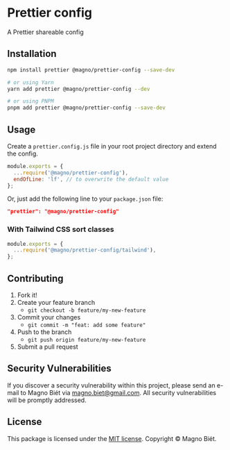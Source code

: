 # Prettier config

A Prettier shareable config

## Installation

```bash
npm install prettier @magno/prettier-config --save-dev

# or using Yarn
yarn add prettier @magno/prettier-config --dev

# or using PNPM
pnpm add prettier @magno/prettier-config --save-dev
```

## Usage

Create a `prettier.config.js` file in your root project directory and extend the config.

```js
module.exports = {
  ...require('@magno/prettier-config'),
  endOfLine: 'lf', // to overwrite the default value
};
```

Or, just add the following line to your `package.json` file:

```json
"prettier": "@magno/prettier-config"
```

### With Tailwind CSS sort classes

```js
module.exports = {
  ...require('@magno/prettier-config/tailwind'),
};
```

## Contributing

1. Fork it!
2. Create your feature branch
   - `git checkout -b feature/my-new-feature`
3. Commit your changes
   - `git commit -m "feat: add some feature"`
4. Push to the branch
   - `git push origin feature/my-new-feature`
5. Submit a pull request

## Security Vulnerabilities

If you discover a security vulnerability within this project, please send an e-mail to Magno Biét via [magno.biet@gmail.com](mailto:magno.biet@gmail.com). All security vulnerabilities will be promptly addressed.

## License

This package is licensed under the [MIT license](https://license.magno.com/mit/2023). Copyright © Magno Biét.
